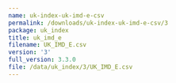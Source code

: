 ```yaml
---
name: uk-index-uk-imd-e-csv
permalink: /downloads/uk-index-uk-imd-e-csv/3
package: uk_index
title: uk_imd_e
filename: UK_IMD_E.csv
version: '3'
full_version: 3.3.0
file: /data/uk_index/3/UK_IMD_E.csv
---
```

